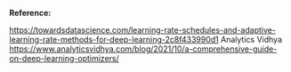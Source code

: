 **Reference:**

https://towardsdatascience.com/learning-rate-schedules-and-adaptive-learning-rate-methods-for-deep-learning-2c8f433990d1
Analytics Vidhya https://www.analyticsvidhya.com/blog/2021/10/a-comprehensive-guide-on-deep-learning-optimizers/
